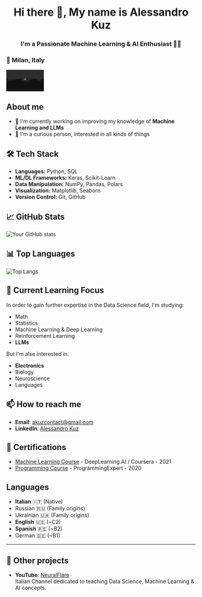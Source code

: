 <h1 align="center">Hi there 👋, My name is Alessandro Kuz</h1>
<h3 align="center">I'm a Passionate Machine Learning & AI Enthusiast 🧑‍🎓</h3>

### 📍 Milan, Italy

<img align="center" src="firewatch-bg.png" alt="FireWatch Wallpaper" width="100"/>

## About me
- 🔭 I'm currently working on improving my knowledge of **Machine Learning and LLMs**
- 🤔 I'm a curious person, interested in all kinds of things

## 🛠 Tech Stack
- **Languages:** Python, SQL
- **ML/DL Frameworks:** Keras, Scikit-Learn
- **Data Manipulation:** NumPy, Pandas, Polars
- **Visualization:** Matplotlib, Seaborn
- **Version Control:** Git, GitHub

## 📈 GitHub Stats
![Your GitHub stats](https://github-readme-stats.vercel.app/api?username=alessandrokuz&show_icons=true&theme=radical)

## 📊 Top Languages
![Top Langs](https://github-readme-stats.vercel.app/api/top-langs/?username=alessandrokuz&layout=compact&theme=radical)

## 🌱 Current Learning Focus
In order to gain further expertise in the Data Science field, I'm studying:
- Math
- Statistics
- Machine Learning & Deep Learning
- Reinforcement Learning
- **LLMs**

But I'm alse interested in:
- **Electronics**
- Biology
- Neuroscience
- Languages

## 📫 How to reach me
- **Email**: [akuzcontact@gmail.com](mailto:akuzcontact@gmail.com)
- **LinkedIn**: [Alessandro Kuz](https://www.linkedin.com/in/alessandrokuz/)

## 📜 Certifications
- [Machine Learning Course](https://www.coursera.org/account/accomplishments/certificate/4FP7MMBBF8SL) - DeepLearning.AI / Coursera - 2021
- [Programming Course](https://certificate.algoexpert.io/ProgrammingExpert%20Certificate%20PE-677fc6de07) - ProgrammingExpert - 2020

## Languages
- **Italian** 🇮🇹 (Native)
- Russian 🇷🇺 (Family origins)
- Ukrainian 🇺🇦 (Family origins)
- **English** 🇺🇸 (~C2)
- **Spanish** 🇵🇪 (~B2)
- German 🇩🇪 (~B1)

---

## 🎯 Other projects
- **YouTube**: [NeuralFlare](https://www.youtube.com/@NeuralFlare) \
Italian Channel dedicated to teaching Data Science, Machine Learning & AI concepts.

